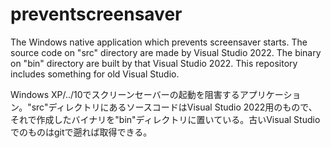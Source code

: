 # preventscreensaver
The Windows native application which prevents screensaver starts. The source code on "src" directory are made by Visual Studio 2022. The binary on "bin" directory are built by that Visual Studio 2022. This repository includes something for old Visual Studio.

Windows XP/../10でスクリーンセーバーの起動を阻害するアプリケーション。"src"ディレクトリにあるソースコードはVisual Studio 2022用のもので、それで作成したバイナリを"bin"ディレクトリに置いている。古いVisual Studioでのものはgitで遡れば取得できる。
